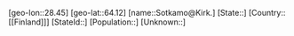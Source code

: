 ﻿---
location: [64.12,28.45]
type: City
tags:
- geo/City


SpocWebEntityId: 34386
isDeleted: false
confidential: public

---
[geo-lon::28.45]
[geo-lat::64.12]
[name::Sotkamo@Kirk.]
[State::]
[Country::[[Finland]]]
[StateId::]
[Population::]
[Unknown::]

